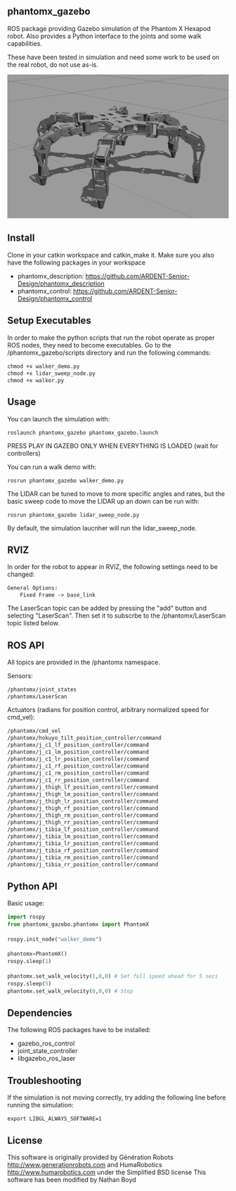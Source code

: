 ## phantomx_gazebo

ROS package providing Gazebo simulation of the Phantom X Hexapod robot.
Also provides a Python interface to the joints and some walk capabilities.

These have been tested in simulation and need some work to be used on the real robot, do not use as-is.

![Phantom X model in Gazebo](/phantomx.png?raw=true "Phantom X model in Gazebo")

## Install

Clone in your catkin workspace and catkin_make it.
Make sure you also have the following packages in your workspace
* phantomx_description: https://github.com/ARDENT-Senior-Design/phantomx_description
* phantomx_control: https://github.com/ARDENT-Senior-Design/phantomx_control
## Setup Executables 

In order to make the python scripts that run the robot operate as proper ROS nodes, they need to become executables. Go to the /phantomx_gazebo/scripts directory and run the following commands:

    chmod +x walker_demo.py
    chmod +x lidar_sweep_node.py
    chmod +x walker.py
    
## Usage

You can launch the simulation with:

    roslaunch phantomx_gazebo phantomx_gazebo.launch
    
PRESS PLAY IN GAZEBO ONLY WHEN EVERYTHING IS LOADED (wait for controllers)

You can run a walk demo with:

    rosrun phantomx_gazebo walker_demo.py
    
The LIDAR can be tuned to move to more specific angles and rates, but the basic sweep code to move the LIDAR up an down can be run with:
    
    rosrun phantomx_gazebo lidar_sweep_node.py
    
By default, the simulation laucnher will run the lidar_sweep_node.

## RVIZ

In order for the robot to appear in RVIZ, the following settings need to be changed:

    General Options:
        Fixed Frame -> base_link

The LaserScan topic can be added by pressing the "add" button and selecting "LaserScan". Then set it to subscrbe to the /phantomx/LaserScan topic listed below.

## ROS API

All topics are provided in the /phantomx namespace.

Sensors:

    /phantomx/joint_states
    /phantomx/LaserScan

Actuators (radians for position control, arbitrary normalized speed for cmd_vel):

    /phantomx/cmd_vel
    /phantomx/hokuyo_tilt_position_controller/command
    /phantomx/j_c1_lf_position_controller/command
    /phantomx/j_c1_lm_position_controller/command
    /phantomx/j_c1_lr_position_controller/command
    /phantomx/j_c1_rf_position_controller/command
    /phantomx/j_c1_rm_position_controller/command
    /phantomx/j_c1_rr_position_controller/command
    /phantomx/j_thigh_lf_position_controller/command
    /phantomx/j_thigh_lm_position_controller/command
    /phantomx/j_thigh_lr_position_controller/command
    /phantomx/j_thigh_rf_position_controller/command
    /phantomx/j_thigh_rm_position_controller/command
    /phantomx/j_thigh_rr_position_controller/command
    /phantomx/j_tibia_lf_position_controller/command
    /phantomx/j_tibia_lm_position_controller/command
    /phantomx/j_tibia_lr_position_controller/command
    /phantomx/j_tibia_rf_position_controller/command
    /phantomx/j_tibia_rm_position_controller/command
    /phantomx/j_tibia_rr_position_controller/command


## Python API

Basic usage:
```python
import rospy
from phantomx_gazebo.phantomx import PhantomX

rospy.init_node("walker_demo")

phantomx=PhantomX()
rospy.sleep(1)

phantomx.set_walk_velocity(1,0,0) # Set full speed ahead for 5 secs
rospy.sleep(5)
phantomx.set_walk_velocity(0,0,0) # Stop
```
## Dependencies

The following ROS packages have to be installed:
* gazebo_ros_control
* joint_state_controller
* libgazebo_ros_laser 

## Troubleshooting
If the simulation is not moving correctly, try adding the following line before running the simulation:

    export LIBGL_ALWAYS_SOFTWARE=1

## License

This software is originally provided by Génération Robots http://www.generationrobots.com and HumaRobotics http://www.humarobotics.com under the Simplified BSD license
This software has been modified by Nathan Boyd
